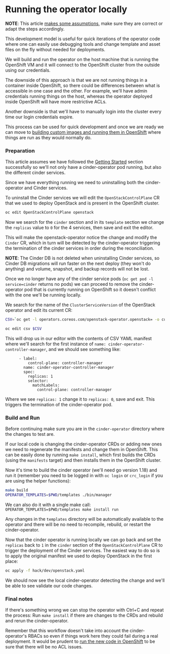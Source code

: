 # Running the operator locally

**NOTE**: This article [makes some assumptions](assumptions.md), make sure they
are correct or adapt the steps accordingly.

This development model is useful for quick iterations of the operator code
where one can easily use debugging tools and change template and asset files on
the fly without needed for deployments.

We will build and run the operator on the host machine that is running the
OpenShift VM and it will connect to the OpenShift cluster from the outside
using our credentials.

The downside of this approach is that we are not running things in a container
inside OpenShift, so there could be differences between what is accessible in
one case and the other.  For example, we'll have admin credentials running
things on the host, whereas the operator deployed inside OpenShift will have
more restrictive ACLs.

Another downside is that we'll have to manually login into the cluster every
time our login credentials expire.

This process can be used for quick development and once we are ready we can
move to [building custom images and running them in OpenShift](custom-image.md)
where things are run as they would normally do.

### Preparation

This article assumes we have followed the [Getting
Started](../../README.md#getting-started) section successfully so we'll not
only have a cinder-operator pod running, but also the different cinder
services.

Since we have everything running we need to uninstalling both the
cinder-operator and Cinder services.

To uninstall the Cinder services we will edit the `OpenStackControlPlane` CR
that we used to deploy OpenStack and is present in the OpenShift cluster.

```sh
oc edit OpenStackControlPlane openstack
```

Now we search for the `cinder` section and in its `template` section we change
the `replicas` value to `0` for the 4 services, then save and exit the editor.

This will make the openstack-operator notice the change and modify the `Cinder`
CR, which in turn will be detected by the cinder-operator triggering the
termination of the cinder services in order during the reconciliation.

**NOTE**: The Cinder DB is not deleted when uninstalling Cinder services, so
Cinder DB migrations will run faster on the next deploy (they won't do
anything) and volume, snapshot, and backup records will not be lost.

Once we no longer have any of the cinder service pods (`oc get pod -l
service=cinder` returns no pods) we can proceed to remove the cinder-operator
pod that is currently running on OpenShift so it doesn't conflict with the one
we'll be running locally.

We search for the name of the `ClusterServiceVersion` of the OpenStack operator
and edit its current CR:

```sh
CSV=`oc get -l operators.coreos.com/openstack-operator.openstack= -o custom-columns=CSV:.metadata.name --no-headers csv`

oc edit csv $CSV
```

This will drop us in our editor with the contents of CSV YAML manifest where
we'll search for the first instance of `name:
cinder-operator-controller-manager`, and we should see something like:

```
      - label:
          control-plane: controller-manager
        name: cinder-operator-controller-manager
        spec:
          replicas: 1
          selector:
            matchLabels:
              control-plane: controller-manager
```

Where we see `replicas: 1` change it to `replicas: 0`, save and exit. This
triggers the termination of the cinder-operator pod.

### Build and Run

Before continuing make sure you are in the `cinder-operator` directory where
the changes to test are.

If our local code is changing the cinder-operator CRDs or adding new ones we
need to regenerate the manifests and change them in OpenShift.  This can be
easily done by running `make install`, which first builds the CRDs (using the
`manifests` target) and then installs them in the OpenShift cluster.

Now it's time to build the cinder operator (we'll need go version 1.18) and run
it (remember you need to be logged in with `oc login` or `crc_login` if you are
using the helper functions):

```sh
make build
OPERATOR_TEMPLATES=$PWD/templates ./bin/manager
```

We can also do it with a single make call: `OPERATOR_TEMPLATES=$PWD/templates
make install run`

Any changes in the `templates` directory will be automatically available to the
operator and there will be no need to recompile, rebuild, or restart the
cinder-operator.

Now that the cinder operator is running locally we can go back and set the
`replicas` back to `1` in the `cinder` section of the `OpenStackControlPlane`
CR to trigger the deployment of the Cinder services.  The easiest way to do so
is to apply the original manifest we used to deploy OpenStack in the first
place:

```sh
oc apply -f hack/dev/openstack.yaml
```

We should now see the local cinder-operator detecting the change and we'll be
able to see validate our code changes.

### Final notes

If there's something wrong we can stop the operator with Ctrl+C and repeat the
process: Run `make install` if there are changes to the CRDs and rebuild and
rerun the cinder-operator.

Remember that this workflow doesn't take into account the cinder-operator's
RBACs so even if things work here they could fail during a real deployment.  It
would be prudent to [run the new code in OpenShift](custom-image.md) to be sure
that there will be no ACL issues.
